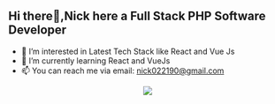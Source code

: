 ## Hi there👋,Nick here a Full Stack PHP Software Developer
- 👀 I’m interested in Latest Tech Stack like React and Vue Js
- 🌱 I’m currently learning React and VueJs
- 📫 You can reach me via email: nick022190@gmail.com
 

<!--
**nick0221/nick0221** is a ✨ _special_ ✨ repository because its `README.md` (this file) appears on your GitHub profile.

Here are some ideas to get you started:

- 🔭 I’m currently working on ...
- 🌱 I’m currently learning ...
- 👯 I’m looking to collaborate on ...
- 🤔 I’m looking for help with ...
- 💬 Ask me about ...
- 📫 How to reach me: ...
- 😄 Pronouns: ...
- ⚡ Fun fact: ...
-->


<p align="center">
  <a href="https://skillicons.dev">
    <img src="https://skillicons.dev/icons?i=git,javascript,html,css,tailwind,laravel,php,mysql,sqlite,mongodb" />
  </a>
</p>